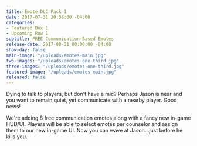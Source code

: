 ```yaml
---
title: Emote DLC Pack 1
date: 2017-07-31 20:58:00 -04:00
categories:
- Featured Box 1
- Upcoming Row 1
subtitle: FREE Communication-Based Emotes
release-date: 2017-08-31 00:00:00 -04:00
show-day: false
main-image: "/uploads/emotes-main.jpg"
two-images: "/uploads/emotes-one-third.jpg"
three-images: "/uploads/emotes-one-third.jpg"
featured-image: "/uploads/emotes-main.jpg"
released: false
---
```


Dying to talk to players, but don't have a mic? Perhaps Jason is near and you want to remain quiet, yet communicate with a nearby player. Good news! 

We're adding 8 free communication emotes along with a fancy new in-game HUD/UI. Players will be able to select emotes per counselor and assign them to our new in-game UI. Now you can wave at Jason...just before he kills you.   